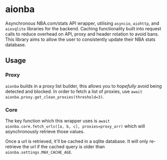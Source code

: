 # aionba
Asynchronous NBA.com/stats API wrapper, utilising `asyncio`, `aiohttp`, and `aiosqlite` libraries for the backend. 
Caching functionality built into request calls to reduce overhead on API, proxy and header rotation to avoid bans.
This library aims to allow the user to consistently update their NBA stats database.

## Usage
### Proxy
`aionba` builds in a proxy list builder, this allows you to *hopefully* avoid being detected and blocked.
In order to fetch a list of proxies, use `await aionba.proxy.get_clean_proxies(threshold=3)`.

### Core
The key function which this wrapper uses is `await aionba.core.fetch_urls([a, b, c], proxies=proxy_arr)` which will asynchronously retrieve those values.

Once a url is retrieved, it'll be cached in a sqlite database. It will only re-retrieve the url if the cached query is older than `aionba.settings.MAX_CACHE_AGE`.
